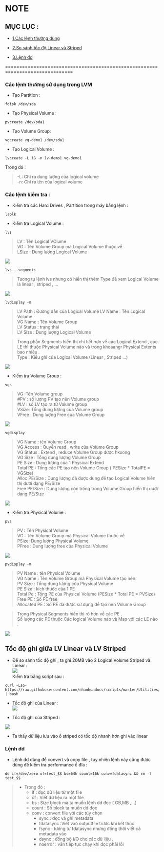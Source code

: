 # NOTE  
## MỤC LỤC :  
- [1.Các lệnh thường dùng ](#1)  
  
- [2.So sánh tốc độ Linear và Striped](#2)  

- [3.Lệnh dd](#3)
 
  
==============================================================================    
 <div id='1'/>      

### Các lệnh thường sử dụng trong LVM  

- Tạo Partition :  
```
fdisk /dev/sda
```  
- Tạo Physical Volume :  
```
pvcreate /dev/sda1 
```  
- Tạo Volume Group:  
```
vgcreate vg-demo1 /dev/sda1 
```
- Tạo Logical Volume :  

 ```
 lvcreate -L 1G -n lv-demo1 vg-demo1
 ```  
 Trong đó :  
   >-L: Chỉ ra dung lượng của logical volume  
   -n: Chỉ ra tên của logical volume  

### Các lệnh kiểm tra :  
- Kiểm tra các Hard Drives , Partition trong máy bằng lệnh :    
```
lsblk
```  
- Kiểm tra Logical Volume :  
```
lvs
``` 
>LV : Tên Logical VOlume  
VG : Tên Volume Group mà Logical Volume thuộc về .  
LSize : Dung lượng Logical Volume  
   
![](../img/LVM_5.1.png)  
  
  
```
lvs --segments  
```  
  >Tương tự lệnh lvs nhưng có hiển thị thêm Type để xem Logical Volume là linear , striped , ...  

![](../img/LVM_5.2.png)  


```
lvdisplay -m
```  
>LV Path : Đường dẫn của Logical Volume
LV Name : Tên Logical Volume  
VG Name : Tên Volume Group  
LV Status : trạng thái  
LV Size : Dung lượng Logical Volume  

>Trong phần Segments hiển thị chi tiết hơn về các Logical Extend , các LE thì thuộc Physical Volume nào và trong khoaangr Physical Extents bao nhiêu .    
Type : Kiểu ghi của Logical Volume (Linear , Striped ...)  


![](../img/LVM_5.3.png)  


- Kiểm tra Volume Group :  

```
vgs
```   
>VG :Tên Volume group  
#PV : số lượng PV tạo nên Volume group  
#LV : số LV tạo ra từ Volume group  
VSize: Tổng dung lượng của Volume group  
VFree : Dung lượng Free của Volume Group  

![](../img/LVM_5.4.png)  

```
vgdisplay 
```  
>VG Name : tên Volume Group  
VG Access : Quyền read , write của Volume Group  
VG Status : Extend , reduce Volume Group được hkoong   
VG Size : Tổng dung lượng Volume Group  
PE Size : Dung lượng của 1 Physical Extend  
Total PE : Tổng các PE tạo nên Volume Group ( PESize * TotalPE = VGSize)  
Alloc PE/Size : Dung lượng đã được dùng để tạo Logical Volume hiển thị dưới dạng PE/Size  
Free PE/Size : Dung lượng còn trống trong Volume Group hiển thị dưới dạng PE/Size  

![](../img/LVM_5.5.png)  

- Kiểm tra Physical Volume :  
```
pvs
```  
>PV : Tên Physical Volume  
VG : Tên Volume Group mà Physical Volume thuộc về  
PSize: Dung lượng Physical Volume  
PFree : Dung lượng free của Physical Volume  


![](../img/LVM_5.6.png)  

```
pvdisplay -m
```  
>PV Name : tên Physical Volume  
VG Name : Tên Volume Group mà Physical Volume tạo nên.  
PV Size : Tổng dung lượng của Physical Volume  
PE Size : kích thước của 1 PE  
Total Pe : Tổng PE của Physical Volume  (PESize * Total PE = PVSize)  
Free PE : Số PE free  
Allocated PE : Số PE đã được sử dụng để tạo nên Volume Group  

>Trong Physical Segments hiển thị rõ hơn về các PE .  
Số lượng các PE thuộc Các logical Volume nào và Map với các LE nào .  

![](../img/LVM_5.7.png)  

 <div id='2'/>  
   
## Tốc độ ghi giữa LV Linear và LV Striped  
- Để so sánh tốc độ ghi , ta ghi 20MB vào 2 Logical Volume Striped và Linear :  
![](../img/LV_5.1.png)  
Kiểm tra bằng script sau :  
```
curl -Lso- https://raw.githubusercontent.com/nhanhoadocs/scripts/master/Utilities/bench_vm.sh | bash  
```  
- Tốc độ ghi của Linear :  
![](../img/LVM_5.8.png)  

- Tốc độ ghi của Striped :  

![](../img/LVM_5.9.png)  

- Ta thấy dữ liệu lưu vào ổ striped có tốc độ nhanh hơn ghi vào linear  
 <div id='3'/>  

### Lệnh dd   

- Lệnh dd dùng để convert và copy file , tuy nhiên lệnh này cũng được dùng để kiểm tra performance ổ đĩa :  

```
dd if=/dev/zero of=test_$$ bs=64k count=16k conv=fdatasync && rm -f test_$$
```  

>- Trong đó :   
>    - if : đọc dữ liệu từ một file  
>    - of : Viết dữ liệu ra một file 
>    - bs :  Size block mà ta muốn lệnh dd đọc ( GB,MB ,...)
>    - count : Số block ta muốn dd đọc   
>    - conv : convert file với các tùy chọn  
>        - sync : đọc và ghi metadata 
>        -  fdatasync :Viết vào outputfile trước khi kết thúc 
>        - fsync : tương tự fdatasync nhưng đồng thời viết cả metadata vào  
>        - dsync : đồng bộ I/O cho các dữ liệu .
>        - noerror : vẫn tiếp tục chạy khi đọc phải lỗi  